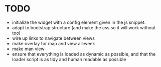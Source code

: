 TODO
====
* initialize the widget with a config element given in the js snippet.
* adapt to bootstrap structure (and make the css so it will work without too)
* wire up links to navigate between views
* make overlay for map and view all:week
* make man view
* ensure that everything is loaded as dynamic as possible, and that the loader script is as tidy and human readable as possible

